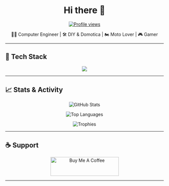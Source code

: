 <h1 align="center">Hi there 👋</h1>

<p align="center">
  <a href="https://github.com/wilds">
    <img src="https://komarev.com/ghpvc/?username=wilds&label=Profile%20views&color=0e75b6&style=flat" alt="Profile views" />
  </a>
</p>

<p align="center">
  👨‍💻 Computer Engineer | 🛠 DIY & Domotica | 🏍 Moto Lover | 🎮 Gamer
</p>

---

## 🧰 Tech Stack

<p align="center">
  <img src="https://skillicons.dev/icons?i=java,spring,js,ts,react,angular,nodejs,html,css,python,cpp,arduino,mysql,postgresql,docker,bash,linux" />
</p>

---

## 📈 Stats & Activity

<p align="center">
  <img src="https://github-readme-stats.vercel.app/api?username=wilds&count_private=false&show_icons=true" alt="GitHub Stats" />
</p>

<p align="center">
  <img src="https://github-readme-stats.vercel.app/api/top-langs/?username=wilds&layout=compact&langs_count=8" alt="Top Languages" />
</p>

<p align="center">
  <img src="https://github-profile-trophy.vercel.app/?username=wilds&no-frame=true&column=7" alt="Trophies" />
</p>

<!--
[![@wilds's Holopin board](https://holopin.io/api/user/board?user=wilds)](https://holopin.io/@wilds)
-->

---

## ☕ Support

<p align="center">
  <a href="https://www.buymeacoffee.com/wilds" target="_blank">
    <img src="https://cdn.buymeacoffee.com/buttons/v2/default-yellow.png" height="50" alt="Buy Me A Coffee"  style="height: 60px !important;width: 217px !important;" />
  </a>
</p>

---
<!--
## 🔗 Connect with me

<p align="center">
  <a href="https://linkedin.com/in/" target="_blank">
    <img src="https://img.shields.io/badge/LinkedIn-blue?logo=linkedin&logoColor=white" />
  </a>
  <a href="mailto:">
    <img src="https://img.shields.io/badge/Gmail-D14836?logo=gmail&logoColor=white" />
  </a>
</p>

-->



